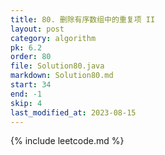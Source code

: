 ```yaml
---
title: 80. 删除有序数组中的重复项 II
layout: post
category: algorithm
pk: 6.2
order: 80
file: Solution80.java
markdown: Solution80.md
start: 34
end: -1
skip: 4
last_modified_at: 2023-08-15
---
```


{% include leetcode.md %}